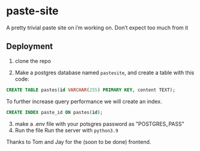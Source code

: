 # paste-site
A pretty trivial paste site on i’m working on. Don’t expect too much from it

## Deployment
1. clone the repo

2. Make a postgres database named `pastesite`, and create a table with this code: 
```sql
CREATE TABLE pastes(id VARCHAR(255) PRIMARY KEY, content TEXT);
```

To further increase query performance we will create an index.
```sql
CREATE INDEX paste_id ON pastes(id);
```

3. make a .env file with your potsgres password as "POSTGRES_PASS"
4. Run the file
Run the server with `python3.9`

Thanks to Tom and Jay for the (soon to be done) frontend.
